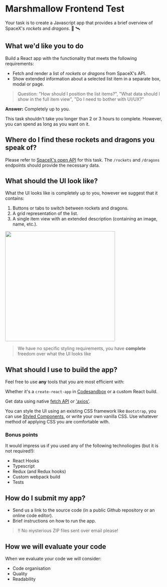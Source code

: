 # Marshmallow Frontend Test

Your task is to create a Javascript app that provides a brief overview of SpaceX's _rockets_ and _dragons_. 🚀 🛰

## What we'd like you to do

Build a React app with the functionality that meets the following requirements:

- Fetch and render a list of _rockets_ or _dragons_ from SpaceX's API.
- Show extended information about a selected list item in a separate box, modal or page.

> Question: "How should I position the list items?", "What data should I show in the full item view", "Do I need to bother with UI/UX?"

**Answer:** Completely up to you.

This task shouldn't take you longer than 2 or 3 hours to complete. However, you can spend as long as you want on it.

## Where do I find these rockets and dragons you speak of?

Please refer to [SpaceX's open API](https://docs.spacexdata.com/) for this task. The `/rockets` and `/dragons` endpoints should provide the necessary data.

## What should the UI look like?

What the UI looks like is completely up to you, however we suggest that it contains:

1. Buttons or tabs to switch between rockets and dragons.
2. A grid representation of the list.
3. A single item view with an extended description (containing an image, name, etc.).

<img src="./testUI.jpg" height="350">

> We have no specific styling requirements, you have **complete** freedom over what the UI looks like

## What should I use to build the app?

Feel free to use **any** tools that you are most efficient with:

Whether it's a `create-react-app` in [Codesandbox](https://codesandbox.io/) or a custom React build.

Get data using native [fetch API](https://developer.mozilla.org/en-US/docs/Web/API/Fetch_API) or ['axios'](https://github.com/axios/axios).

You can style the UI using an existing CSS framework like `Bootstrap`, you can use [Styled Components](https://styled-components.com/), or write your own vanilla CSS. Use whatever method of applying CSS you are comfortable with.

### Bonus points

It would impress us if you used any of the following technoliogies (but it is not required!):

- React Hooks
- Typescript
- Redux (and Redux hooks)
- Custom webpack build
- Tests

## How do I submit my app?

- Send us a link to the source code (in a public Github repository or an online code editor).
- Brief instructions on how to run the app.

> !! No mysterious ZIP files sent over email please!

## How we will evaluate your code

When we evaluate your code we will consider:

- Code organisation
- Quality
- Readability